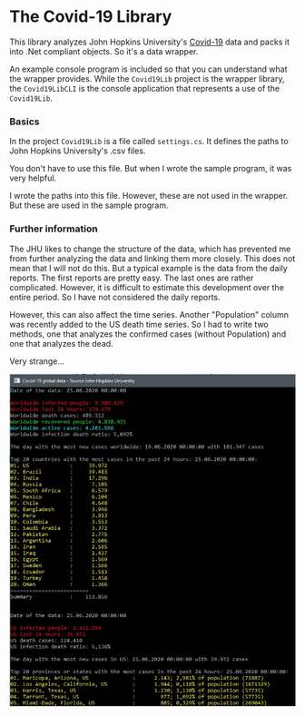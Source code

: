 # The Covid-19 Library 

This library analyzes John Hopkins University's
[Covid-19](https://github.com/CSSEGISandData/COVID-19) data and packs it into
.Net compliant objects. So it's a data wrapper.

An example console program is included so that you can understand what the
wrapper provides. While the `Covid19Lib` project is the wrapper library,
the `Covid19LibCLI` is the console application that represents a use of the
`Covid19Lib`.

### Basics

In the project `Covid19Lib` is a file called `settings.cs`. It defines the paths
to John Hopkins University's .csv files.

You don't have to use this file. But when I wrote the sample program, it was
very helpful.

I wrote the paths into this file. However, these are not used in the wrapper.
But these are used in the sample program.

### Further information

The JHU likes to change the structure of the data, which has prevented me
from further analyzing the data and linking them more closely. This does not
mean that I will not do this. But a typical example is the data from the daily
reports. The first reports are pretty easy. The last ones are rather
complicated. However, it is difficult to estimate this development over the
entire period. So I have not considered the daily reports.

However, this can also affect the time series. Another "Population" column 
was recently added to the US death time series. So I had to write two methods, one 
that analyzes the confirmed cases (without Population) and one that analyzes 
the dead.

Very strange...

![Screenshot](img/CLI_Screen.jpg)